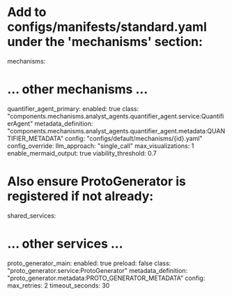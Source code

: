 # Add to configs/manifests/standard.yaml under the 'mechanisms' section:

mechanisms:
  # ... other mechanisms ...
  
  quantifier_agent_primary:
    enabled: true
    class: "components.mechanisms.analyst_agents.quantifier_agent.service:QuantifierAgent"
    metadata_definition: "components.mechanisms.analyst_agents.quantifier_agent.metadata:QUANTIFIER_METADATA"
    config: "configs/default/mechanisms/{id}.yaml"
    config_override:
      llm_approach: "single_call"
      max_visualizations: 1
      enable_mermaid_output: true
      viability_threshold: 0.7
      
# Also ensure ProtoGenerator is registered if not already:
shared_services:
  # ... other services ...
  
  proto_generator_main:
    enabled: true
    preload: false
    class: "proto_generator.service:ProtoGenerator"
    metadata_definition: "proto_generator.metadata:PROTO_GENERATOR_METADATA"
    config:
      max_retries: 2
      timeout_seconds: 30